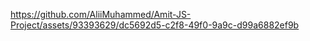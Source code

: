 

https://github.com/AliiMuhammed/Amit-JS-Project/assets/93393629/dc5692d5-c2f8-49f0-9a9c-d99a6882ef9b

